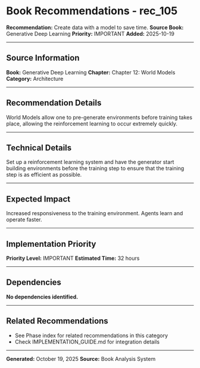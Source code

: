 # Book Recommendations - rec_105

**Recommendation:** Create data with a model to save time.
**Source Book:** Generative Deep Learning
**Priority:** IMPORTANT
**Added:** 2025-10-19

---

## Source Information

**Book:** Generative Deep Learning
**Chapter:** Chapter 12: World Models
**Category:** Architecture

---

## Recommendation Details

World Models allow one to pre-generate environments before training takes place, allowing the reinforcement learning to occur extremely quickly.

---

## Technical Details

Set up a reinforcement learning system and have the generator start building environments before the training step to ensure that the training step is as efficient as possible.

---

## Expected Impact

Increased responsiveness to the training environment. Agents learn and operate faster.

---

## Implementation Priority

**Priority Level:** IMPORTANT
**Estimated Time:** 32 hours

---

## Dependencies

**No dependencies identified.**

---

## Related Recommendations

- See Phase index for related recommendations in this category
- Check IMPLEMENTATION_GUIDE.md for integration details

---

**Generated:** October 19, 2025
**Source:** Book Analysis System
